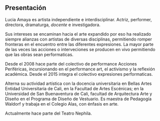 
## Presentación

Lucia Amaya es artista independiente e interdisciplinar. Actriz, performer, directora, dramaturga, _docente_ e investigadora.

Sus intereses se encaminan hacia el arte expandido por eso ha realizado siempre alianzas con artistas de diversas disciplinas, permitiendo romper fronteras en el encuentro entre las diferentes expresiones. La mayor parte de las veces las acciones o interveciones se producen en vivo permitiendo que las obras sean performaticas.

Desde el 2008 hace parte del colectivo de performance Acciones Periféricas, incursionando en el performance art, el activismo y la reflexión académica. Desde el 2015 integra el colectivo expresiones performaticas.

Alterna su actividad artística con la docencia universitaria en Bellas Artes Entidad Universitaria de Cali, en la Facultad de Artes Escénicas; en la Universidad de San Buenaventura de Cali, facultad de Arquitectura Arte y Diseño en el Programa de Diseño de Vestuario. Es maestra de Pedagogía Waldorf y trabaja en el Colegio Alas, con énfasis en arte.

Actualmente hace parte del Teatro Nephila.
